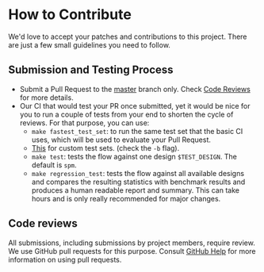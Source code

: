 # How to Contribute

We'd love to accept your patches and contributions to this project. There are
just a few small guidelines you need to follow.

## Submission and Testing Process

- Submit a Pull Request to the [master](https://github.com/The-OpenROAD-Project/openlane/tree/master) branch only. Check [Code Reviews](#code-reviews) for more details.
- Our CI that would test your PR once submitted, yet it would be nice for you to run a couple of tests from your end to shorten the cycle of reviews. For that purpose, you can use:
    - `make fastest_test_set`: to run the same test set that the basic CI uses, which will be used to evaluate your Pull Request.
    - [This](./regression_results/README.md) for custom test sets. (check the `-b` flag).
    - `make test`: tests the flow against one design `$TEST_DESIGN`. The default is `spm`.
    - `make regression_test`: tests the flow against all available designs and compares the resulting statistics with benchmark results and produces a human readable report and summary. This can take hours and is only really recommended for major changes.

## Code reviews

All submissions, including submissions by project members, require review. We
use GitHub pull requests for this purpose. Consult
[GitHub Help](https://help.github.com/articles/about-pull-requests/) for more
information on using pull requests.
